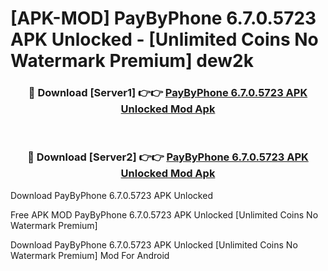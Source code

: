 # [APK-MOD] PayByPhone 6.7.0.5723 APK Unlocked - [Unlimited Coins No Watermark Premium] dew2k



<div align="center">
<h3>🔴 Download [Server1] 👉👉 <a href="https://momento.my/?title=PayByPhone_6.7.0.5723_APK_Unlocked">PayByPhone 6.7.0.5723 APK Unlocked Mod Apk</a></h3><br>

<h3>🔴 Download [Server2] 👉👉 <a href="https://momento.my/?title=PayByPhone_6.7.0.5723_APK_Unlocked">PayByPhone 6.7.0.5723 APK Unlocked Mod Apk</a></h3>
</div>



Download PayByPhone 6.7.0.5723 APK Unlocked 

Free APK MOD PayByPhone 6.7.0.5723 APK Unlocked [Unlimited Coins No Watermark Premium]

Download PayByPhone 6.7.0.5723 APK Unlocked [Unlimited Coins No Watermark Premium] Mod For Android
